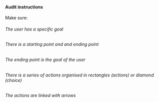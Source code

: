 #### Audit instructions

Make sure: 

###### The user has a specific goal
###### There is a starting point and and ending point 
###### The ending point is the goal of the user
###### There is a series of actions organised in rectangles (actions) or diamond (choice)
###### The actions are linked with arrows
